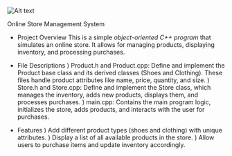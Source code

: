 ![Alt text](![nike-factory-store-logo-png_seeklogo-358367](https://github.com/user-attachments/assets/2842c6a6-a14e-4817-83f1-ed7aee8bdf1b)
)







Online Store Management System

- Project Overview
This is a simple *object-oriented C++ program* that simulates an online store. It allows for managing products, displaying inventory, and processing purchases.

 - File Descriptions
) Product.h and Product.cpp: Define and implement the Product base class and its derived classes (Shoes and Clothing). These files handle product attributes like name, price, quantity, and size.
  )  Store.h and Store.cpp: Define and implement the Store class, which manages the inventory, adds new products, displays them, and processes purchases.
  )  main.cpp: Contains the main program logic, initializes the store, adds products, and interacts with the user for purchases.
   
 - Features
)  Add different product types (shoes and clothing) with unique attributes.
)  Display a list of all available products in the store.
)  Allow users to purchase items and update inventory accordingly.
